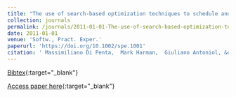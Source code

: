 ```yaml
---
title: "The use of search-based optimization techniques to schedule and staff software projects: an approach and an empirical study"
collection: journals
permalink: /journals/2011-01-01-The-use-of-search-based-optimization-techniques-to-schedule-and-staff-software-projects-an-approach-and-an-empirical-study
date: 2011-01-01
venue: 'Softw., Pract. Exper.'
paperurl: 'https://doi.org/10.1002/spe.1001'
citation: ' Massimiliano Di Penta,  Mark Harman,  Giuliano Antoniol, &quot;The use of search-based optimization techniques to schedule and staff software projects: an approach and an empirical study.&quot; Softw., Pract. Exper., 2011.'
---
```

[Bibtex](https://dblp.org/rec/bib/journals/spe/PentaHA11){:target="_blank"}

[Access paper here](https://doi.org/10.1002/spe.1001){:target="_blank"}
